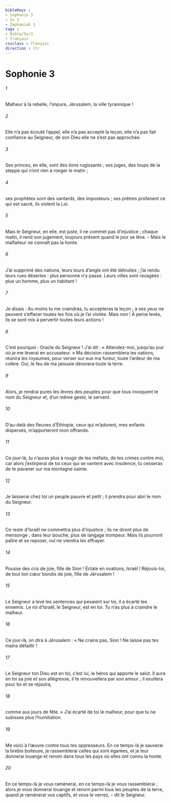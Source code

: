 ```yaml
---
bibleKeys : 
- Sophonie 3
- So 3
- Zephaniah 3
tags : 
- Bible/So/3
- français
cssclass : français
direction : ltr
---
```


# Sophonie 3

###### 1
Malheur à la rebelle, l’impure,
Jérusalem, la ville tyrannique !
###### 2
Elle n’a pas écouté l’appel,
elle n’a pas accepté la leçon,
elle n’a pas fait confiance au Seigneur,
de son Dieu elle ne s’est pas approchée.
###### 3
Ses princes, en elle, sont des lions rugissants ;
ses juges, des loups de la steppe
qui n’ont rien à ronger le matin ;
###### 4
ses prophètes sont des vantards, des imposteurs ;
ses prêtres profanent ce qui est sacré, ils violent la Loi.
###### 5
Mais le Seigneur, en elle, est juste,
il ne commet pas d’injustice ;
chaque matin, il rend son jugement,
toujours présent quand le jour se lève.
– Mais le malfaiteur ne connaît pas la honte.
###### 6
J’ai supprimé des nations,
leurs tours d’angle ont été détruites ;
j’ai rendu leurs rues désertes :
plus personne n’y passe.
Leurs villes sont ravagées :
plus un homme, plus un habitant !
###### 7
Je disais : Au moins tu me craindras,
tu accepteras la leçon ;
à ses yeux ne peuvent s’effacer
toutes les fois où je l’ai visitée.
Mais non ! À peine levés, ils se sont mis
à pervertir toutes leurs actions !
###### 8
C’est pourquoi :
Oracle du Seigneur !
J’ai dit : « Attendez-moi,
jusqu’au jour où je me lèverai en accusateur. »
Ma décision rassemblera les nations,
réunira les royaumes,
pour verser sur eux ma fureur,
toute l’ardeur de ma colère.
Oui, le feu de ma jalousie
dévorera toute la terre.
###### 9
Alors, je rendrai pures les lèvres des peuples
pour que tous invoquent le nom du Seigneur
et, d’un même geste, le servent.
###### 10
D’au-delà des fleuves d’Éthiopie,
ceux qui m’adorent, mes enfants dispersés,
m’apporteront mon offrande.
###### 11
Ce jour-là, tu n’auras plus à rougir
de tes méfaits, de tes crimes contre moi,
car alors j’extirperai de toi
ceux qui se vantent avec insolence,
tu cesseras de te pavaner
sur ma montagne sainte.
###### 12
Je laisserai chez toi un peuple pauvre et petit ;
il prendra pour abri le nom du Seigneur.
###### 13
Ce reste d’Israël ne commettra plus d’injustice ;
ils ne diront plus de mensonge ;
dans leur bouche, plus de langage trompeur.
Mais ils pourront paître et se reposer,
nul ne viendra les effrayer.
###### 14
Pousse des cris de joie, fille de Sion !
Éclate en ovations, Israël !
Réjouis-toi, de tout ton cœur bondis de joie,
fille de Jérusalem !
###### 15
Le Seigneur a levé les sentences qui pesaient sur toi,
il a écarté tes ennemis.
Le roi d’Israël, le Seigneur, est en toi.
Tu n’as plus à craindre le malheur.
###### 16
Ce jour-là, on dira à Jérusalem :
« Ne crains pas, Sion !
Ne laisse pas tes mains défaillir !
###### 17
Le Seigneur ton Dieu est en toi,
c’est lui, le héros qui apporte le salut.
Il aura en toi sa joie et son allégresse,
il te renouvellera par son amour ;
il exultera pour toi et se réjouira,
###### 18
comme aux jours de fête. »
J’ai écarté de toi le malheur,
pour que tu ne subisses plus l’humiliation.
###### 19
Me voici à l’œuvre contre tous tes oppresseurs.
En ce temps-là je sauverai la brebis boiteuse,
je rassemblerai celles qui sont égarées,
et je leur donnerai louange et renom
dans tous les pays où elles ont connu la honte.
###### 20
En ce temps-là je vous ramènerai,
en ce temps-là je vous rassemblerai ;
alors je vous donnerai louange et renom
parmi tous les peuples de la terre,
quand je ramènerai vos captifs,
et vous le verrez,
– dit le Seigneur.
